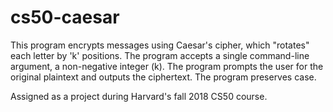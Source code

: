 # cs50-caesar
This program encrypts messages using Caesar's cipher, which "rotates" each letter by 'k' positions. The program accepts a single command-line argument, a non-negative integer (k). The program prompts the user for the original plaintext and outputs the ciphertext. The program preserves case.

Assigned as a project during Harvard's fall 2018 CS50 course.
